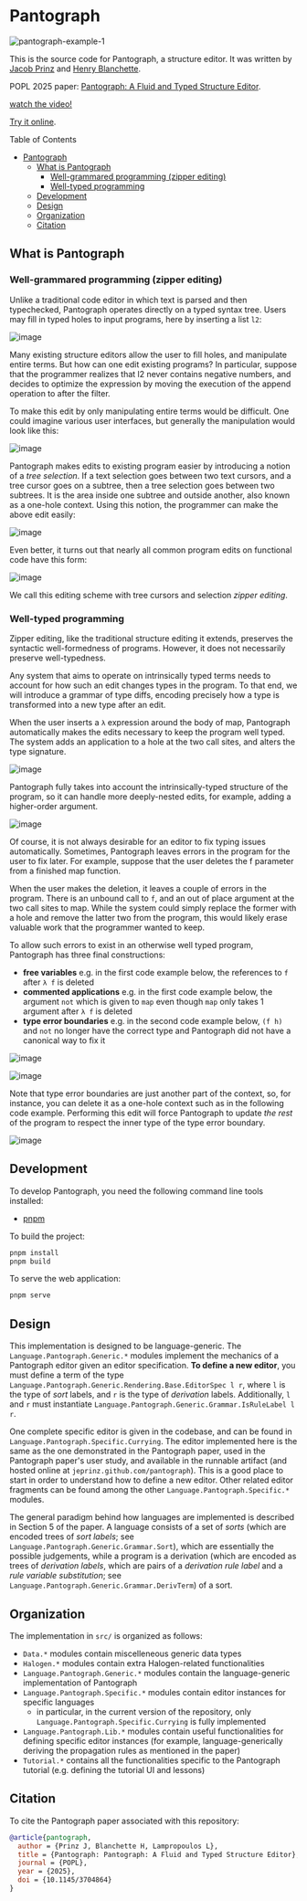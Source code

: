 # Pantograph

![pantograph-example-1](assets/pantograph-example-1.gif)

This is the source code for Pantograph, a structure editor.
It was written by [Jacob Prinz](https://jeprinz.github.io/) and [Henry Blanchette](https://rybl.net).

POPL 2025 paper: [Pantograph: A Fluid and Typed Structure Editor](https://arxiv.org/pdf/2411.16571).

[watch the video!](https://www.youtube.com/live/Jff0pIbj8PM?t=6092s)

[Try it online](https://pantographeditor.github.io/Pantograph/).

Table of Contents
- [Pantograph](#pantograph)
  - [What is Pantograph](#what-is-pantograph)
    - [Well-grammared programming (zipper editing)](#well-grammared-programming-zipper-editing)
    - [Well-typed programming](#well-typed-programming)
  - [Development](#development)
  - [Design](#design)
  - [Organization](#organization)
  - [Citation](#citation)


## What is Pantograph

### Well-grammared programming (zipper editing)

Unlike a traditional code editor in which text is parsed and then typechecked, Pantograph operates directly on a typed syntax tree.
Users may fill in typed holes to input programs, here by inserting a list `l2`:

![image](https://github.com/user-attachments/assets/581c07c3-50e4-4af5-80a7-ea19f060c9ba)

Many existing structure editors allow the user to fill holes, and manipulate entire terms.
But how can one edit existing programs? In particular, suppose that the programmer realizes that l2 never contains negative numbers, and decides to
optimize the expression by moving the execution of the append operation to after the filter.

To make this edit by only manipulating entire terms would be difficult. One could imagine various user interfaces, but generally the manipulation would look like this:

![image](https://github.com/user-attachments/assets/86cc1dc9-1650-4389-b113-7d723fc3a006)

Pantograph makes edits to existing program easier by introducing a notion of a *tree selection*. If a text selection goes between two text cursors, and a tree cursor goes on a subtree,
then a tree selection goes between two subtrees. It is the area inside one subtree and outside another, also known as a one-hole context.
Using this notion, the programmer can make the above edit easily:

![image](https://github.com/user-attachments/assets/ff2d9a5c-9f00-46d2-ab71-1ba6659c3612)

Even better, it turns out that nearly all common program edits on functional code have this form:

![image](https://github.com/user-attachments/assets/252ffa54-8ac4-40d2-905b-9e4cc65a06f4)

We call this editing scheme with tree cursors and selection *zipper editing*.

### Well-typed programming

Zipper editing, like the traditional structure editing it extends, preserves the syntactic well-formedness of programs. However, it does not necessarily preserve well-typedness.

Any system that aims to operate on intrinsically typed terms needs to account for how such an edit changes types in the program. To that end, we will introduce a grammar of type diffs, encoding precisely how a type is transformed into a new type after an edit. 

When the user inserts a `λ` expression around the body of map, Pantograph automatically makes the edits necessary to keep the program well typed. The system adds an application to a hole at the two call sites, and alters the type signature.

![image](assets/map-1.png)

Pantograph fully takes into account the intrinsically-typed structure of the program, so it can handle more deeply-nested edits, for example, adding a higher-order argument.

![image](assets/map-2.png)

Of course, it is not always desirable for an editor to fix typing issues automatically. Sometimes, Pantograph leaves errors in the program for the user to fix later. For example, suppose that the user deletes the f parameter from a finished map function.

When the user makes the deletion, it leaves a couple of errors in the program. There is an unbound call to `f`, and an out of place argument at the two call sites to map. While the system could simply replace the former with a hole and remove the latter two from the program, this would likely erase valuable work that the programmer wanted to keep.

To allow such errors to exist in an otherwise well typed program, Pantograph has three final constructions:
- **free variables** e.g. in the first code example below, the references to `f` after `λ f` is deleted
- **commented applications** e.g. in the first code example below, the argument `not` which is given to `map` even though `map` only takes 1 argument after `λ f` is deleted
- **type error boundaries** e.g. in the second code example below, `(f h)` and `not` no longer have the correct type and Pantograph did not have a canonical way to fix it

![image](assets/map-3.png)

![image](assets/map-4.png)

Note that type error boundaries are just another part of the context, so, for instance, you can delete it as a one-hole context such as in the following code example. Performing this edit will force Pantograph to update _the rest_ of the program to respect the inner type of the type error boundary.

![image](assets/map-5.png)

## Development

To develop Pantograph, you need the following command line tools installed:
- [pnpm](https://pnpm.io/installation)

To build the project:
```sh
pnpm install
pnpm build
```

To serve the web application:
```sh
pnpm serve
```

## Design

This implementation is designed to be language-generic.
The `Language.Pantograph.Generic.*` modules implement the mechanics of a Pantograph editor given an editor specification.
**To define a new editor**, you must define a term of the type `Language.Pantograph.Generic.Rendering.Base.EditorSpec l r`, where `l` is the type of _sort_ labels, and `r` is the type of _derivation_ labels.
Additionally, `l` and `r` must instantiate `Language.Pantograph.Generic.Grammar.IsRuleLabel l r`.

One complete specific editor is given in the codebase, and can be found in `Language.Pantograph.Specific.Currying`.
The editor implemented here is the same as the one demonstrated in the Pantograph paper, used in the Pantograph paper's user study, and available in the runnable artifact (and hosted online at `jeprinz.github.com/pantograph`).
This is a good place to start in order to understand how to define a new editor.
Other related editor fragments can be found among the other `Language.Pantograph.Specific.*` modules.

The general paradigm behind how languages are implemented is described in Section 5 of the paper.
A language consists of a set of _sorts_ (which are encoded trees of _sort labels_; see `Language.Pantograph.Generic.Grammar.Sort`), which are essentially the possible judgements, while a program is a derivation (which are encoded as trees of _derivation labels_, which are pairs of a _derivation rule label_ and a _rule variable substitution_; see `Language.Pantograph.Generic.Grammar.DerivTerm`) of a sort.

## Organization

The implementation in `src/` is organized as follows:
- `Data.*` modules contain miscelleneous generic data types
- `Halogen.*` modules contain extra Halogen-related functionalities
- `Language.Pantograph.Generic.*` modules contain the language-generic implementation of Pantograph
- `Language.Pantograph.Specific.*` modules contain editor instances for specific languages
  - in particular, in the current version of the repository, only `Language.Pantograph.Specific.Currying` is fully implemented
- `Language.Pantograph.Lib.*` modules contain useful functionalities for defining specific editor instances (for example, language-generically deriving the propagation rules as mentioned in the paper)
- `Tutorial.*` contains all the functionalities specific to the Pantograph tutorial (e.g. defining the tutorial UI and lessons)

## Citation

To cite the Pantograph paper associated with this repository:

```bibtex
@article{pantograph,
  author = {Prinz J, Blanchette H, Lampropoulos L},
  title = {Pantograph: Pantograph: A Fluid and Typed Structure Editor},
  journal = {POPL},
  year = {2025},
  doi = {10.1145/3704864}
}
```
